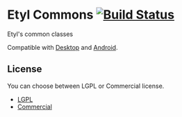 # Etyl Commons [![Build Status](https://travis-ci.org/Harium/etyl-commons.svg?branch=master)](https://travis-ci.org/Harium/etyl-commons)

Etyl's common classes

Compatible with [Desktop](https://github.com/Harium/etyl) and [Android](https://github.com/Harium/etyl-gdx-android).


## License
You can choose between LGPL or Commercial license.

- [LGPL](http://www.gnu.org/licenses/lgpl.txt)
- [Commercial](http://www.harium.com/licenses/commercial.txt)




